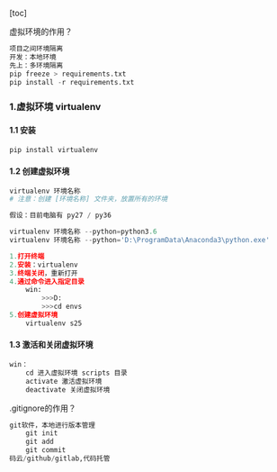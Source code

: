 [toc]

虚拟环境的作用？

```python
项目之间环境隔离
开发：本地环境
先上：多环境隔离
pip freeze > requirements.txt
pip install -r requirements.txt
```

### 1.虚拟环境 virtualenv

#### 1.1 安装

```python
pip install virtualenv
```

#### 1.2 创建虚拟环境

```python
virtualenv 环境名称
# 注意：创建 [环境名称] 文件夹，放置所有的环境

假设：目前电脑有 py27 / py36

virtualenv 环境名称 --python=python3.6
virtualenv 环境名称 --python='D:\ProgramData\Anaconda3\python.exe'
```

```python
1.打开终端
2.安装：virtualenv
3.终端关闭，重新打开
4.通过命令进入指定目录
	win:
        >>>D:
        >>>cd envs
5.创建虚拟环境
	virtualenv s25
```

#### 1.3 激活和关闭虚拟环境

```python
win：
	cd 进入虚拟环境 scripts 目录
    activate 激活虚拟环境
    deactivate 关闭虚拟环境
```

.gitignore的作用？

```python
git软件，本地进行版本管理
	git init
    git add
    git commit
码云/github/gitlab,代码托管
```
